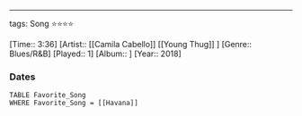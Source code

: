 ---
tags: Song ⭐⭐⭐⭐ 

[Time:: 3:36]
[Artist:: [[Camila Cabello]] [[Young Thug]] ]
[Genre:: Blues/R&B]
[Played:: 1]
[Album:: ]
[Year:: 2018]
### Dates
````dataview
TABLE Favorite_Song
WHERE Favorite_Song = [[Havana]]
````